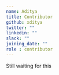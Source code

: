 ```yaml
---
name: Aditya
title: Contributor
github: xditya
twitter: ""
linkedin: ""
slack: ""
joining_date: ""
role : contributor
---
```


Still waiting for this
